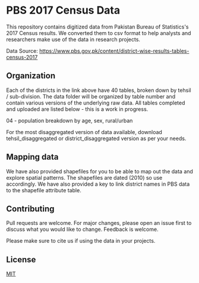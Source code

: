 # PBS 2017 Census Data

This repository contains digitized data from Pakistan Bureau of Statistics's 2017 Census results. We converted them to csv format to help analysts and researchers make use of the data in research projects.

Data Source: https://www.pbs.gov.pk/content/district-wise-results-tables-census-2017

## Organization

Each of the districts in the link above have 40 tables, broken down by tehsil / sub-division. The data folder will be organized by table number and contain various versions of the underlying raw data. All tables completed and uploaded are listed below - this is a work in progress.

04 - population breakdown by age, sex, rural/urban

For the most disaggregated version of data available, download tehsil_disaggregated or district_disaggregated version as per your needs.

## Mapping data

We have also provided shapefiles for you to be able to map out the data and explore spatial patterns. The shapefiles are dated (2010) so use accordingly. We have also provided a key to link district names in PBS data to the shapefile attribute table.

## Contributing
Pull requests are welcome. For major changes, please open an issue first to discuss what you would like to change. Feedback is welcome.

Please make sure to cite us if using the data in your projects.

## License
[MIT](https://choosealicense.com/licenses/mit/)
